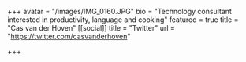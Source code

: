 +++
avatar = "/images/IMG_0160.JPG"
bio = "Technology consultant interested in productivity, language and cooking"
featured = true
title = "Cas van der Hoven"
[[social]]
title = "Twitter"
url = "https://twitter.com/casvanderhoven"

+++
